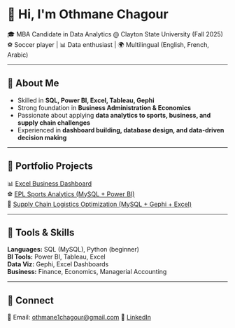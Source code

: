# 👋 Hi, I'm Othmane Chagour

🎓 MBA Candidate in Data Analytics @ Clayton State University (Fall 2025)  
⚽ Soccer player | 📊 Data enthusiast | 🌍 Multilingual (English, French, Arabic)  

---

## 🔹 About Me
- Skilled in **SQL, Power BI, Excel, Tableau, Gephi**  
- Strong foundation in **Business Administration & Economics**  
- Passionate about applying **data analytics to sports, business, and supply chain challenges**  
- Experienced in **dashboard building, database design, and data-driven decision making**

---

## 🔹 Portfolio Projects
📊 [Excel Business Dashboard](https://github.com/Outhy/excel-business-dashboard)  
⚽ [EPL Sports Analytics (MySQL + Power BI)](https://github.com/Outhy/epl-sports-analytics)  
🚚 [Supply Chain Logistics Optimization (MySQL + Gephi + Excel)](https://github.com/Outhy/supply-chain-analytics)  

---

## 🔹 Tools & Skills
**Languages:** SQL (MySQL), Python (beginner)  
**BI Tools:** Power BI, Tableau, Excel  
**Data Viz:** Gephi, Excel Dashboards  
**Business:** Finance, Economics, Managerial Accounting  

---

## 🔹 Connect
📧 Email: othmane1chagour@gmail.com 
🔗 [LinkedIn](https://www.linkedin.com/in/othmane-chagour/)  
